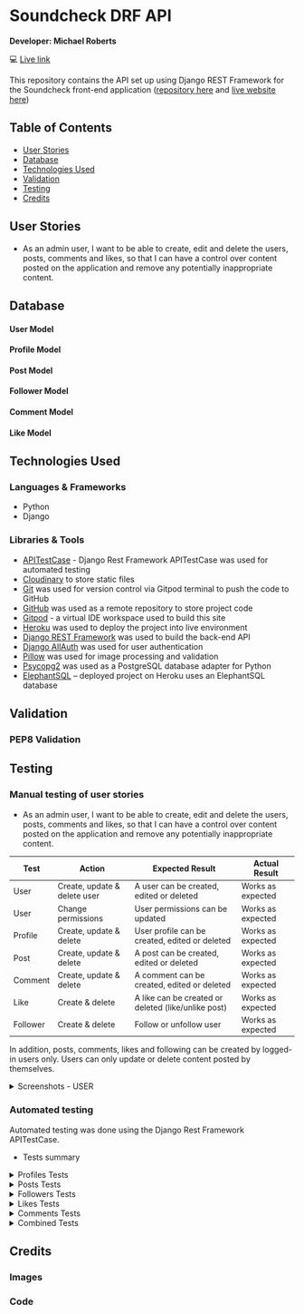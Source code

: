 # Soundcheck DRF API

**Developer: Michael Roberts**

💻 [Live link](https://soundcheck-drf-api-15efb796f01f.herokuapp.com/)

This repository contains the API set up using Django REST Framework for the Soundcheck front-end application ([repository here]() and [live website here]())

## Table of Contents
  - [User Stories](#user-stories)
  - [Database](#database)
  - [Technologies Used](#technologies-used)
  - [Validation](#validation)
  - [Testing](#testing)
  - [Credits](#credits)

## User Stories
- As an admin user, I want to be able to create, edit and delete the users, posts, comments and likes, so that I can have a control over content posted on the application and remove any potentially inappropriate content.

## Database

#### User Model
#### Profile Model
#### Post Model
#### Follower Model
#### Comment Model
#### Like Model


## Technologies Used
### Languages & Frameworks
- Python
- Django

### Libraries & Tools
- [APITestCase](https://www.django-rest-framework.org/api-guide/testing/) - Django Rest Framework APITestCase was used for automated testing
- [Cloudinary](https://cloudinary.com/) to store static files
- [Git](https://git-scm.com/) was used for version control via Gitpod terminal to push the code to GitHub
- [GitHub](https://github.com/) was used as a remote repository to store project code
- [Gitpod](https://gitpod.io/workspaces) - a virtual IDE workspace used to build this site
- [Heroku](https://heroku.com) was used to deploy the project into live environment
- [Django REST Framework](https://www.django-rest-framework.org/) was used to build the back-end API
- [Django AllAuth](https://django-allauth.readthedocs.io/en/latest/index.html) was used for user authentication
- [Pillow](https://pillow.readthedocs.io/en/stable/) was used for image processing and validation
- [Psycopg2](https://www.psycopg.org/docs/) was used as a PostgreSQL database adapter for Python
- [ElephantSQL](https://www.postgresql.org/) – deployed project on Heroku uses an ElephantSQL database

## Validation

### PEP8 Validation


## Testing
### Manual testing of user stories
- As an admin user, I want to be able to create, edit and delete the users, posts, comments and likes, so that I can have a control over content posted on the application and remove any potentially inappropriate content.

**Test** | **Action** | **Expected Result** | **Actual Result**
-------- | ------------------- | ------------------- | -----------------
User | Create, update & delete user | A user can be created, edited or deleted | Works as expected
User | Change permissions | User permissions can be updated | Works as expected
Profile | Create, update & delete | User profile can be created, edited or deleted | Works as expected
Post | Create, update & delete | A post can be created, edited or deleted | Works as expected
Comment | Create, update & delete | A comment can be created, edited or deleted | Works as expected
Like | Create & delete | A like can be created or deleted (like/unlike post) | Works as expected
Follower | Create & delete | Follow or unfollow user | Works as expected

In addition, posts, comments, likes and following can be created by logged-in users only. Users can only update or delete content posted by themselves.

<details><summary>Screenshots - USER</summary>
    <details><summary>Create user</summary>
    <img src="docs/testing/user-create-test-01.png">
    <img src="docs/testing/user-create-test-02.png">
    <img src="docs/testing/user-create-test-03.png">
    </details>
    <details><summary>Change user permissions</summary>
    <img src="docs/testing/user-change-permissions-test-01.png">
    <img src="docs/testing/user-change-permissions-test-02.png">
    <img src="docs/testing/user-change-permissions-test-03.png">
    </details>
</details>

### Automated testing
Automated testing was done using the Django Rest Framework APITestCase.

- Tests summary
<details><summary>Profiles Tests</summary>
<img src="docs/testing/apitest-soundcheck-profiles.png">
</details>

<details><summary>Posts Tests</summary>
<img src="docs/testing/apitest-soundcheck-posts.png">
</details>

<details><summary>Followers Tests</summary>
<img src="docs/testing/apitest-soundcheck-followers.png">
</details>

<details><summary>Likes Tests</summary>
<img src="docs/testing/apitest-soundcheck-likes.png">
</details>

<details><summary>Comments Tests</summary>
<img src="docs/testing/apitest-soundcheck-comments.png">
</details>

<details><summary>Combined Tests</summary>
<img src="docs/testing/apitest-soundcheck-combined.png">
</details>

## Credits

### Images
### Code
